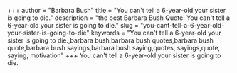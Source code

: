 +++
author = "Barbara Bush"
title = "You can't tell a 6-year-old your sister is going to die."
description = "the best Barbara Bush Quote: You can't tell a 6-year-old your sister is going to die."
slug = "you-cant-tell-a-6-year-old-your-sister-is-going-to-die"
keywords = "You can't tell a 6-year-old your sister is going to die.,barbara bush,barbara bush quotes,barbara bush quote,barbara bush sayings,barbara bush saying,quotes, sayings,quote, saying, motivation"
+++
You can't tell a 6-year-old your sister is going to die.
